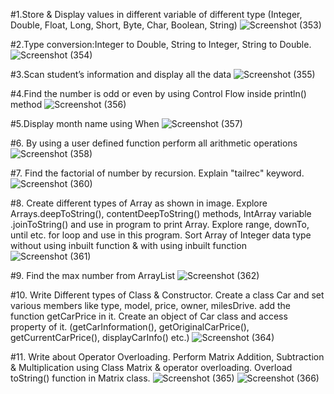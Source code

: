 #1.Store & Display values in different variable of different type (Integer, Double, Float, Long, Short, Byte, Char, Boolean, String)
![Screenshot (353)](https://user-images.githubusercontent.com/104091927/183473581-29a11a32-ecda-4974-abcf-b9e550c3109d.png)

#2.Type conversion:Integer to Double, String to Integer, String to Double.
![Screenshot (354)](https://user-images.githubusercontent.com/104091927/183473647-8875c231-173c-4f5f-8403-32d31ab4541f.png)

#3.Scan student’s information and display all the data
![Screenshot (355)](https://user-images.githubusercontent.com/104091927/183473686-7e129cfe-9782-4e8e-afc9-fe5573d716b0.png)

#4.Find the number is odd or even by using Control Flow inside println() method
![Screenshot (356)](https://user-images.githubusercontent.com/104091927/183473806-9c529cd3-b6d8-412c-a32b-e1bd9c817f42.png)

#5.Display month name using When
![Screenshot (357)](https://user-images.githubusercontent.com/104091927/183473804-5981f6bd-3ae5-4eec-a14a-cac02e0a4191.png)

#6. By using a user defined function perform all arithmetic operations
![Screenshot (358)](https://user-images.githubusercontent.com/104091927/183473805-ce53e966-2a53-4c6e-9abb-250299b7c771.png)

#7. Find the factorial of number by recursion. Explain "tailrec" keyword.
![Screenshot (360)](https://user-images.githubusercontent.com/104091927/186145585-6bc9fdf2-01a8-4b11-98ee-ef171677d94a.png)

#8. Create different types of Array as shown in image. Explore Arrays.deepToString(), contentDeepToString() methods, IntArray variable .joinToString()  and use in program to print Array. Explore range, downTo, until etc. for loop and use in this program. Sort Array of Integer data type without using inbuilt function & with using inbuilt function
![Screenshot (361)](https://user-images.githubusercontent.com/104091927/186145666-f3171c6c-598a-4ae9-8ba6-244597835247.png)

#9. Find the max number from ArrayList
![Screenshot (362)](https://user-images.githubusercontent.com/104091927/186146576-5b4e58ec-2378-42d3-89d9-cf70fe9bbe08.png)

#10.  Write Different types of Class & Constructor. Create a class Car and set various members like type, model, price, owner, milesDrive. add the function getCarPrice in it. Create an object of Car class and access property of it. (getCarInformation(), getOriginalCarPrice(), getCurrentCarPrice(), displayCarInfo() etc.)
![Screenshot (364)](https://user-images.githubusercontent.com/104091927/186148510-842052bb-27f9-405c-9496-51b26509da1e.png)

#11.  Write about Operator Overloading. Perform Matrix Addition, Subtraction & Multiplication using Class Matrix & operator overloading. Overload toString() function in Matrix class.
![Screenshot (365)](https://user-images.githubusercontent.com/104091927/186148960-2af2a25a-199b-486d-b99a-ca60c1142a1e.png)
![Screenshot (366)](https://user-images.githubusercontent.com/104091927/186149013-94e601be-778a-49d1-9916-3dfb1cfb10b0.png)
